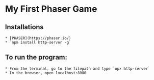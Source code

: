 # My First Phaser Game

## Installations
    * [PHASER](https://phaser.io/)
    * `npm install http-server -g`

## To run the program:
    * From the terminal, go to the filepath and type `npx http-server`
    * In the browser, open localhost:8080


